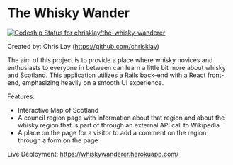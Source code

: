 # The Whisky Wander

[![Codeship Status for chrisklay/the-whisky-wanderer](https://app.codeship.com/projects/44d452e0-95d7-0137-99ed-2abd3a2449bb/status?branch=master)](https://app.codeship.com/projects/357276)

Created by: Chris Lay (https://github.com/chrisklay)

The aim of this project is to provide a place where whisky novices and enthusiasts to everyone in between can learn a little bit more about whisky and Scotland. This application utilizes a Rails back-end with a React front-end, emphasizing heavily on a smooth UI experience.

Features:

* Interactive Map of Scotland
* A council region page with information about that region and about the whisky region that is part of through an external API call to Wikipedia
* A place on the page for a visitor to add a comment on the region through a form on the page

Live Deployment: https://whiskywanderer.herokuapp.com/
